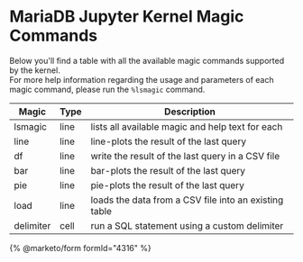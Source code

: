 # MariaDB Jupyter Kernel Magic Commands

Below you'll find a table with all the available magic commands supported by the kernel.\
For more help information regarding the usage and parameters of each magic command, please run the `%lsmagic` command.

| Magic     | Type | Description                                           |
| --------- | ---- | ----------------------------------------------------- |
| lsmagic   | line | lists all available magic and help text for each      |
| line      | line | line-plots the result of the last query               |
| df        | line | write the result of the last query in a CSV file      |
| bar       | line | bar-plots the result of the last query                |
| pie       | line | pie-plots the result of the last query                |
| load      | line | loads the data from a CSV file into an existing table |
| delimiter | cell | run a SQL statement using a custom delimiter          |


{% @marketo/form formId="4316" %}

